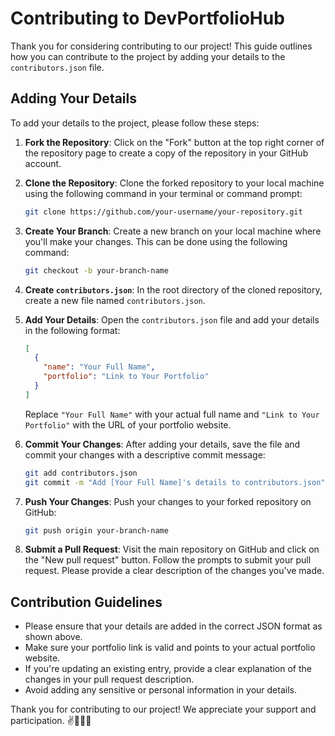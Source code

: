 # Contributing to DevPortfolioHub

Thank you for considering contributing to our project! This guide outlines how you can contribute to the project by adding your details to the `contributors.json` file.

## Adding Your Details

To add your details to the project, please follow these steps:

1. **Fork the Repository**: Click on the "Fork" button at the top right corner of the repository page to create a copy of the repository in your GitHub account.

2. **Clone the Repository**: Clone the forked repository to your local machine using the following command in your terminal or command prompt:

   ```bash
   git clone https://github.com/your-username/your-repository.git
   ```

3. **Create Your Branch**: Create a new branch on your local machine where you'll make your changes. This can be done using the following command:

   ```bash
   git checkout -b your-branch-name
   ```

4. **Create `contributors.json`**: In the root directory of the cloned repository, create a new file named `contributors.json`.

5. **Add Your Details**: Open the `contributors.json` file and add your details in the following format:

   ```json
   [
     {
       "name": "Your Full Name",
       "portfolio": "Link to Your Portfolio"
     }
   ]
   ```

   Replace `"Your Full Name"` with your actual full name and `"Link to Your Portfolio"` with the URL of your portfolio website.

6. **Commit Your Changes**: After adding your details, save the file and commit your changes with a descriptive commit message:

   ```bash
   git add contributors.json
   git commit -m "Add [Your Full Name]'s details to contributors.json"
   ```

7. **Push Your Changes**: Push your changes to your forked repository on GitHub:

   ```bash
   git push origin your-branch-name
   ```

8. **Submit a Pull Request**: Visit the main repository on GitHub and click on the "New pull request" button. Follow the prompts to submit your pull request. Please provide a clear description of the changes you've made.

## Contribution Guidelines

- Please ensure that your details are added in the correct JSON format as shown above.
- Make sure your portfolio link is valid and points to your actual portfolio website.
- If you're updating an existing entry, provide a clear explanation of the changes in your pull request description.
- Avoid adding any sensitive or personal information in your details.

Thank you for contributing to our project! We appreciate your support and participation. ✌️🌟🧑‍💻
